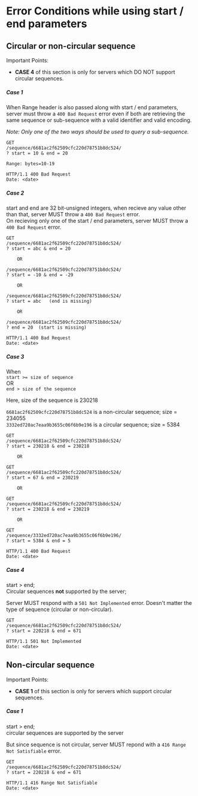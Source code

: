 # Error Conditions while using start / end parameters
## Circular or non-circular sequence
Important Points:
 * **CASE 4** of this section is only for servers which DO NOT support circular sequences.

##### Case 1
When Range header is also passed along with start / end parameters, server must throw a `400 Bad Request` error even if both are retrieving the same sequence or sub-sequence with a valid identifier and valid encoding.

_Note: Only one of the two ways should be used to query a sub-sequence._

```
GET
/sequence/6681ac2f62509cfc220d78751b8dc524/
? start = 10 & end = 20

Range: bytes=10-19

```

```
HTTP/1.1 400 Bad Request
Date: <date>
```

##### Case 2
start and end are 32 bit-unsigned integers, when recieve any value other than that, server MUST throw a `400 Bad Request` error.  
On recieving only one of the start / end parameters, server MUST throw a `400 Bad Request` error.


```
GET
/sequence/6681ac2f62509cfc220d78751b8dc524/
? start = abc & end = 20

    OR

/sequence/6681ac2f62509cfc220d78751b8dc524/
? start = -10 & end = -29

    OR

/sequence/6681ac2f62509cfc220d78751b8dc524/
? start = abc   (end is missing)

    OR

/sequence/6681ac2f62509cfc220d78751b8dc524/
? end = 20  (start is missing)
```

```
HTTP/1.1 400 Bad Request
Date: <date>
```

##### Case 3
When  
`start >= size of sequence`  
OR  
`end > size of the sequence`

Here, size of the sequence is 230218

`6681ac2f62509cfc220d78751b8dc524` is a non-circular sequence; size = 234055  
`3332ed720ac7eaa9b3655c06f6b9e196` is a circular sequence; size = 5384

```
GET
/sequence/6681ac2f62509cfc220d78751b8dc524/
? start = 230218 & end = 230218

    OR

GET
/sequence/6681ac2f62509cfc220d78751b8dc524/
? start = 67 & end = 230219

    OR

GET
/sequence/6681ac2f62509cfc220d78751b8dc524/
? start = 230218 & end = 230219

    OR

GET
/sequence/3332ed720ac7eaa9b3655c06f6b9e196/
? start = 5384 & end = 5

```

```
HTTP/1.1 400 Bad Request
Date: <date>
```

##### Case 4
start > end;  
Circular sequences **not** supported by the server;  

Server MUST respond with a `501 Not Implemented` error. Doesn't matter the type of sequence (circular or non-circular).


```
GET
/sequence/6681ac2f62509cfc220d78751b8dc524/
? start = 220218 & end = 671
```

```
HTTP/1.1 501 Not Implemented
Date: <date>
```



## Non-circular sequence
Important Points:
 * **CASE 1** of this section is only for servers which support circular sequences.


##### Case 1
start > end;  
circular sequences are supported by the server  

But since sequence is not circular, server MUST repond with a `416 Range Not Satisfiable` error.

```
GET
/sequence/6681ac2f62509cfc220d78751b8dc524/
? start = 220218 & end = 671
```

```
HTTP/1.1 416 Range Not Satisfiable
Date: <date>
```
